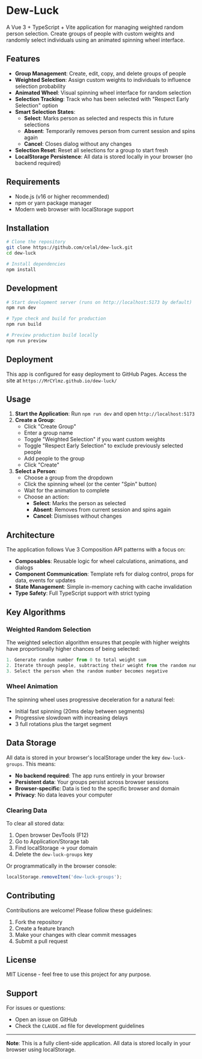 # Dew-Luck

A Vue 3 + TypeScript + Vite application for managing weighted random person selection. Create groups of people with custom weights and randomly select individuals using an animated spinning wheel interface.

## Features

- **Group Management**: Create, edit, copy, and delete groups of people
- **Weighted Selection**: Assign custom weights to individuals to influence selection probability
- **Animated Wheel**: Visual spinning wheel interface for random selection
- **Selection Tracking**: Track who has been selected with "Respect Early Selection" option
- **Smart Selection States**:
  - **Select**: Marks person as selected and respects this in future selections
  - **Absent**: Temporarily removes person from current session and spins again
  - **Cancel**: Closes dialog without any changes
- **Selection Reset**: Reset all selections for a group to start fresh
- **LocalStorage Persistence**: All data is stored locally in your browser (no backend required)

## Requirements

- Node.js (v16 or higher recommended)
- npm or yarn package manager
- Modern web browser with localStorage support

## Installation

```bash
# Clone the repository
git clone https://github.com/celal/dew-luck.git
cd dew-luck

# Install dependencies
npm install
```

## Development

```bash
# Start development server (runs on http://localhost:5173 by default)
npm run dev

# Type check and build for production
npm run build

# Preview production build locally
npm run preview
```

## Deployment
This app is configured for easy deployment to GitHub Pages. Access the site at `https://MrCYlmz.github.io/dew-luck/`

## Usage

1. **Start the Application**: Run `npm run dev` and open `http://localhost:5173`
2. **Create a Group**:
   - Click "Create Group"
   - Enter a group name
   - Toggle "Weighted Selection" if you want custom weights
   - Toggle "Respect Early Selection" to exclude previously selected people
   - Add people to the group
   - Click "Create"
4. **Select a Person**:
   - Choose a group from the dropdown
   - Click the spinning wheel (or the center "Spin" button)
   - Wait for the animation to complete
   - Choose an action:
     - **Select**: Marks the person as selected
     - **Absent**: Removes from current session and spins again
     - **Cancel**: Dismisses without changes


## Architecture

The application follows Vue 3 Composition API patterns with a focus on:

- **Composables**: Reusable logic for wheel calculations, animations, and dialogs
- **Component Communication**: Template refs for dialog control, props for data, events for updates
- **State Management**: Simple in-memory caching with cache invalidation
- **Type Safety**: Full TypeScript support with strict typing

## Key Algorithms

### Weighted Random Selection
The weighted selection algorithm ensures that people with higher weights have proportionally higher chances of being selected:

```typescript
1. Generate random number from 0 to total weight sum
2. Iterate through people, subtracting their weight from the random number
3. Select the person when the random number becomes negative
```

### Wheel Animation
The spinning wheel uses progressive deceleration for a natural feel:
- Initial fast spinning (20ms delay between segments)
- Progressive slowdown with increasing delays
- 3 full rotations plus the target segment

## Data Storage

All data is stored in your browser's localStorage under the key `dew-luck-groups`. This means:
- **No backend required**: The app runs entirely in your browser
- **Persistent data**: Your groups persist across browser sessions
- **Browser-specific**: Data is tied to the specific browser and domain
- **Privacy**: No data leaves your computer

### Clearing Data

To clear all stored data:
1. Open browser DevTools (F12)
2. Go to Application/Storage tab
3. Find localStorage → your domain
4. Delete the `dew-luck-groups` key

Or programmatically in the browser console:
```javascript
localStorage.removeItem('dew-luck-groups');
```

## Contributing

Contributions are welcome! Please follow these guidelines:
1. Fork the repository
2. Create a feature branch
3. Make your changes with clear commit messages
4. Submit a pull request

## License

MIT License - feel free to use this project for any purpose.

## Support

For issues or questions:
- Open an issue on GitHub
- Check the `CLAUDE.md` file for development guidelines

---

**Note**: This is a fully client-side application. All data is stored locally in your browser using localStorage.
